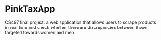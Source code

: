 # PinkTaxApp
CS497 final project: a web application that allows users to scrape products in real time and check whether there are discrepancies between those targeted towards women and men
